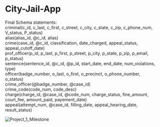 # City-Jail-App
Final Schema statements: <br /> 
criminal(c_id, c_last, c_first, c_street, c_city, c_state, c_zip, c_phone_num, V_status, P_status) <br /> 
alias(alias_id, @c_id, alias) <br /> 
crime(case_id, @c_id, classification, date_charged, appeal_status, appeal_cutoff_date) <br /> 
prof_officer(p_id, p_last, p_first, p_street, p_city, p_state, p_zip, p_email, p_status) <br /> 
sentence(sentence_id, @c_id, @p_id, start_date, end_date, num_violations, type) <br /> 
officer(badge_number, o_last, o_first, o_precinct, o_phone_number, o_status) <br /> 
crime_officer(@badge_number, @case_id) <br /> 
crime_code(code_num, code_desc) <br /> 
charge(charge_id, @case_id, @code_num, charge_status, fine_amount, court_fee, amount_paid, payement_date) <br /> 
appeal(attempt_num, @case_id, filling_date, appeal_hearing_date, result_status) <br /> 


![Project_1_Milestone](https://user-images.githubusercontent.com/84909990/230780979-7adecf93-a58a-4179-9342-caf466d2635a.jpg)
